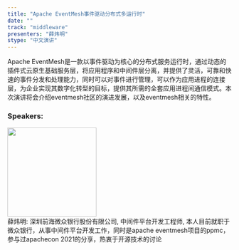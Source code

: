 ```yaml
---
title: "Apache EventMesh事件驱动分布式多运行时"
date: "" 
track: "middleware"
presenters: "薛炜明"
stype: "中文演讲"
---
```

Apache EventMesh是一款以事件驱动为核心的分布式服务运行时，通过动态的插件式云原生基础服务层，将应用程序和中间件层分离，并提供了灵活，可靠和快速的事件分发和处理能力，同时可以对事件进行管理，可以作为应用进程的连接层，为企业实现其数字化转型的目标，提供其所需的全套应用进程间通信模式。本次演讲将会介绍eventmesh社区的演进发展，以及eventmesh相关的特性。
 ### Speakers: 
 <img src="images/speaker/1088.png" width="200" /><br>薛炜明: 深圳前海微众银行股份有限公司, 中间件平台开发工程师, 本人目前就职于微众银行，从事中间件平台开发工作，同时是apache eventmesh项目的ppmc，参与过apachecon 2021的分享，热衷于开源技术的讨论
 